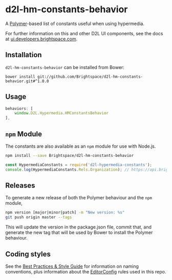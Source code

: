 # d2l-hm-constants-behavior

A [Polymer](https://www.polymer-project.org/1.0/)-based list of constants useful when using hypermedia.

For further information on this and other D2L UI components, see the docs at [ui.developers.brightspace.com](http://ui.developers.brightspace.com/).

## Installation

`d2l-hm-constants-behavior` can be installed from Bower:
```shell
bower install git://github.com/Brightspace/d2l-hm-constants-behavior.git#^1.0.0
```

## Usage
```js
behaviors: [
	window.D2L.Hypermedia.HMConstantsBehavior
],
```

## `npm` Module

The constants are also available as an `npm` module for use with Node.js.

```sh
npm install --save Brightspace/d2l-hm-constants-behavior
```

```js
const HypermediaConstants = require('d2l-hypermedia-constants');
console.log(HypermediaConstants.Rels.Organization); // https://api.brightspace.com/rels/organziation
```

## Releases

To generate a new release of both the Polymer behaviour and the `npm` module,

```sh
npm version [major|minor|patch] -m "New version: %s"
git push origin master --tags
```

This will update the version in the package.json file, commit that, and generate the new tag that will be used by Bower to install the Polymer behaviour.

## Coding styles

See the [Best Practices & Style Guide](https://github.com/Brightspace/valence-ui-docs/wiki/Best-Practices-&-Style-Guide) for information on naming conventions, plus information about the [EditorConfig](http://editorconfig.org) rules used in this repo.

